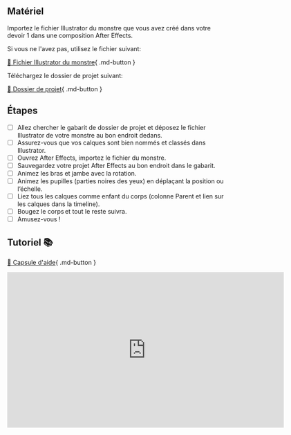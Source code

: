 ## Matériel

Importez le fichier Illustrator du monstre que vous avez créé dans votre devoir 1 dans une composition After Effects.   

Si vous ne l'avez pas, utilisez le fichier suivant:   

[📁 Fichier Illustrator du monstre](https://cmontmorency365.sharepoint.com/:u:/s/TIM-582214-Animation2d77/EQoG7ED_QzRPv_RJhrO3fj8BRWjVDYRXHDe0L_y4ekfEmw?e=qzDgTm){ .md-button }       

Téléchargez le dossier de projet suivant:   

[📁 Dossier de projet](https://cmontmorency365.sharepoint.com/:f:/s/TIM-582214-Animation2d77/EhzUB0lTSO9Ehv18Q2naNSMBikNXXcw6-kzL57D-53bdPw?e=6oIxgt){ .md-button }       

      


## Étapes

- [ ] Allez chercher le gabarit de dossier de projet et déposez le fichier Illustrator de votre monstre au bon endroit dedans.
- [ ] Assurez-vous que vos calques sont bien nommés et classés dans Illustrator.
- [ ] Ouvrez After Effects, importez le fichier du monstre.
- [ ] Sauvegardez votre projet After Effects au bon endroit dans le gabarit.
- [ ] Animez les bras et jambe avec la rotation.
- [ ] Animez les pupilles (parties noires des yeux) en déplaçant la position ou l’échelle.
- [ ] Liez tous les calques comme enfant du corps (colonne Parent et lien sur les calques dans la timeline).
- [ ] Bougez le corps et tout le reste suivra.
- [ ] Amusez-vous !

## Tutoriel 📚
[📁 Capsule d'aide](https://cmontmorency365.sharepoint.com/:v:/s/TIM-582214-Animation2d77/Eb_kyJVYByNIvdjoE0UM1loBeb3hOO6SW_8WpTERvg2YQw?e=IVUL6C){ .md-button }       

<iframe src="https://cmontmorency365.sharepoint.com/sites/TIM-582214-Animation2d77/_layouts/15/embed.aspx?UniqueId=95c8e4bf-0758-4823-bdd8-e813450cd65a&embed=%7B%22ust%22%3Atrue%2C%22hv%22%3A%22CopyEmbedCode%22%7D&referrer=StreamWebApp&referrerScenario=EmbedDialog.Create" width="640" height="360" frameborder="0" scrolling="no" allowfullscreen title="cours03_monstre_demo.mov"></iframe>
